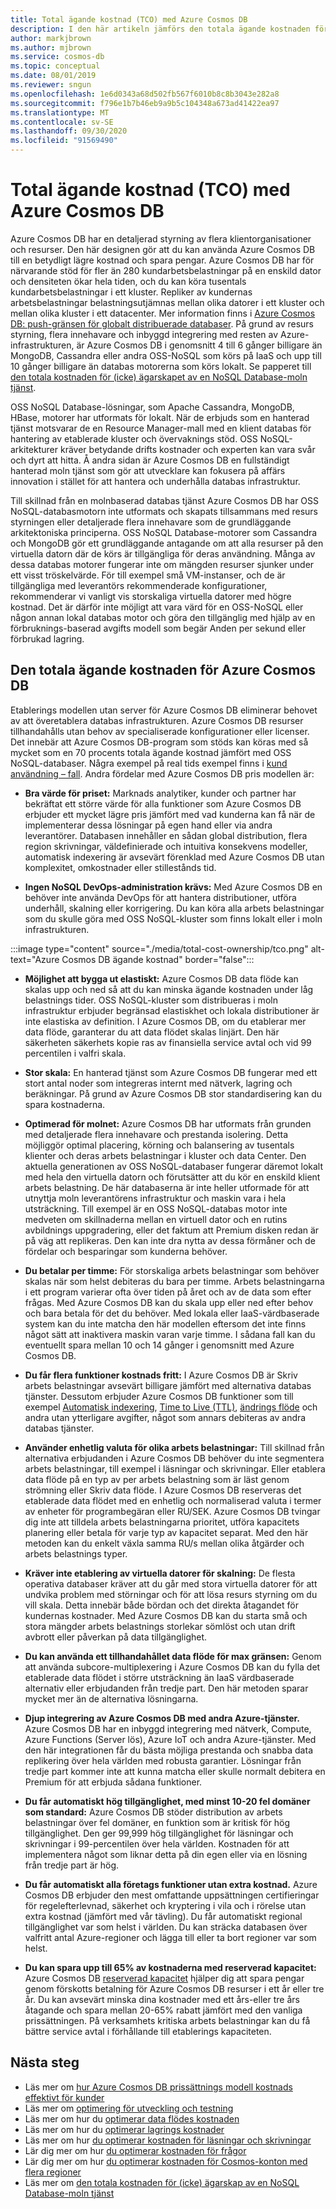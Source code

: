 ```yaml
---
title: Total ägande kostnad (TCO) med Azure Cosmos DB
description: I den här artikeln jämförs den totala ägande kostnaden för Azure Cosmos DB med IaaS och lokala databaser
author: markjbrown
ms.author: mjbrown
ms.service: cosmos-db
ms.topic: conceptual
ms.date: 08/01/2019
ms.reviewer: sngun
ms.openlocfilehash: 1e6d0343a68d502fb567f6010b8c8b3043e282a8
ms.sourcegitcommit: f796e1b7b46eb9a9b5c104348a673ad41422ea97
ms.translationtype: MT
ms.contentlocale: sv-SE
ms.lasthandoff: 09/30/2020
ms.locfileid: "91569490"
---
```

# <a name="total-cost-of-ownership-tco-with-azure-cosmos-db"></a>Total ägande kostnad (TCO) med Azure Cosmos DB

Azure Cosmos DB har en detaljerad styrning av flera klientorganisationer och resurser. Den här designen gör att du kan använda Azure Cosmos DB till en betydligt lägre kostnad och spara pengar. Azure Cosmos DB har för närvarande stöd för fler än 280 kundarbetsbelastningar på en enskild dator och densiteten ökar hela tiden, och du kan köra tusentals kundarbetsbelastningar i ett kluster. Repliker av kundernas arbetsbelastningar belastningsutjämnas mellan olika datorer i ett kluster och mellan olika kluster i ett datacenter. Mer information finns i [Azure Cosmos DB: push-gränsen för globalt distribuerade databaser](https://azure.microsoft.com/blog/azure-cosmos-db-pushing-the-frontier-of-globally-distributed-databases/). På grund av resurs styrning, flera innehavare och inbyggd integrering med resten av Azure-infrastrukturen, är Azure Cosmos DB i genomsnitt 4 till 6 gånger billigare än MongoDB, Cassandra eller andra OSS-NoSQL som körs på IaaS och upp till 10 gånger billigare än databas motorerna som körs lokalt. Se papperet till [den totala kostnaden för (icke) ägarskapet av en NoSQL Database-moln tjänst](https://documentdbportalstorage.blob.core.windows.net/papers/11.15.2017/NoSQL%20TCO%20paper.pdf).

OSS NoSQL Database-lösningar, som Apache Cassandra, MongoDB, HBase, motorer har utformats för lokalt. När de erbjuds som en hanterad tjänst motsvarar de en Resource Manager-mall med en klient databas för hantering av etablerade kluster och övervaknings stöd. OSS NoSQL-arkitekturer kräver betydande drifts kostnader och experten kan vara svår och dyrt att hitta. Å andra sidan är Azure Cosmos DB en fullständigt hanterad moln tjänst som gör att utvecklare kan fokusera på affärs innovation i stället för att hantera och underhålla databas infrastruktur.

Till skillnad från en molnbaserad databas tjänst Azure Cosmos DB har OSS NoSQL-databasmotorn inte utformats och skapats tillsammans med resurs styrningen eller detaljerade flera innehavare som de grundläggande arkitektoniska principerna. OSS NoSQL Database-motorer som Cassandra och MongoDB gör ett grundläggande antagande om att alla resurser på den virtuella datorn där de körs är tillgängliga för deras användning. Många av dessa databas motorer fungerar inte om mängden resurser sjunker under ett visst tröskelvärde. För till exempel små VM-instanser, och de är tillgängliga med leverantörs rekommenderade konfigurationer, rekommenderar vi vanligt vis storskaliga virtuella datorer med högre kostnad. Det är därför inte möjligt att vara värd för en OSS-NoSQL eller någon annan lokal databas motor och göra den tillgänglig med hjälp av en förbruknings-baserad avgifts modell som begär Anden per sekund eller förbrukad lagring.

## <a name="total-cost-of-ownership-of-azure-cosmos-db"></a>Den totala ägande kostnaden för Azure Cosmos DB

Etablerings modellen utan server för Azure Cosmos DB eliminerar behovet av att överetablera databas infrastrukturen. Azure Cosmos DB resurser tillhandahålls utan behov av specialiserade konfigurationer eller licenser. Det innebär att Azure Cosmos DB-program som stöds kan köras med så mycket som en 70 procents totala ägande kostnad jämfört med OSS NoSQL-databaser. Några exempel på real tids exempel finns i [kund användning – fall](https://customers.microsoft.com/en-us/search?sq=Cosmos%20DB&ff=&p=0&so=story_publish_date%20desc). Andra fördelar med Azure Cosmos DB pris modellen är:

* **Bra värde för priset:** Marknads analytiker, kunder och partner har bekräftat ett större värde för alla funktioner som Azure Cosmos DB erbjuder ett mycket lägre pris jämfört med vad kunderna kan få när de implementerar dessa lösningar på egen hand eller via andra leverantörer. Databasen innehåller en sådan global distribution, flera region skrivningar, väldefinierade och intuitiva konsekvens modeller, automatisk indexering är avsevärt förenklad med Azure Cosmos DB utan komplexitet, omkostnader eller stillestånds tid.

* **Ingen NoSQL DevOps-administration krävs:** Med Azure Cosmos DB en behöver inte använda DevOps för att hantera distributioner, utföra underhåll, skalning eller korrigering. Du kan köra alla arbets belastningar som du skulle göra med OSS NoSQL-kluster som finns lokalt eller i moln infrastrukturen.

:::image type="content" source="./media/total-cost-ownership/tco.png" alt-text="Azure Cosmos DB ägande kostnad" border="false":::

* **Möjlighet att bygga ut elastiskt:** Azure Cosmos DB data flöde kan skalas upp och ned så att du kan minska ägande kostnaden under låg belastnings tider. OSS NoSQL-kluster som distribueras i moln infrastruktur erbjuder begränsad elastiskhet och lokala distributioner är inte elastiska av definition. I Azure Cosmos DB, om du etablerar mer data flöde, garanterar du att data flödet skalas linjärt. Den här säkerheten säkerhets kopie ras av finansiella service avtal och vid 99 percentilen i valfri skala.

* **Stor skala:** En hanterad tjänst som Azure Cosmos DB fungerar med ett stort antal noder som integreras internt med nätverk, lagring och beräkningar. På grund av Azure Cosmos DB stor standardisering kan du spara kostnaderna.

* **Optimerad för molnet:** Azure Cosmos DB har utformats från grunden med detaljerade flera innehavare och prestanda isolering. Detta möjliggör optimal placering, körning och balansering av tusentals klienter och deras arbets belastningar i kluster och data Center. Den aktuella generationen av OSS NoSQL-databaser fungerar däremot lokalt med hela den virtuella datorn och förutsätter att du kör en enskild klient arbets belastning. De här databaserna är inte heller utformade för att utnyttja moln leverantörens infrastruktur och maskin vara i hela utsträckning. Till exempel är en OSS NoSQL-databas motor inte medveten om skillnaderna mellan en virtuell dator och en rutins avbildnings uppgradering, eller det faktum att Premium disken redan är på väg att replikeras. Den kan inte dra nytta av dessa förmåner och de fördelar och besparingar som kunderna behöver.

* **Du betalar per timme:** För storskaliga arbets belastningar som behöver skalas när som helst debiteras du bara per timme. Arbets belastningarna i ett program varierar ofta över tiden på året och av de data som efter frågas. Med Azure Cosmos DB kan du skala upp eller ned efter behov och bara betala för det du behöver. Med lokala eller IaaS-värdbaserade system kan du inte matcha den här modellen eftersom det inte finns något sätt att inaktivera maskin varan varje timme. I sådana fall kan du eventuellt spara mellan 10 och 14 gånger i genomsnitt med Azure Cosmos DB.

* **Du får flera funktioner kostnads fritt:** I Azure Cosmos DB är Skriv arbets belastningar avsevärt billigare jämfört med alternativa databas tjänster. Dessutom erbjuder Azure Cosmos DB funktioner som till exempel [Automatisk indexering](indexing-policies.md), [Time to Live (TTL)](time-to-live.md), [ändrings flöde](change-feed.md) och andra utan ytterligare avgifter, något som annars debiteras av andra databas tjänster.

* **Använder enhetlig valuta för olika arbets belastningar:** Till skillnad från alternativa erbjudanden i Azure Cosmos DB behöver du inte segmentera arbets belastningar, till exempel i läsningar och skrivningar. Eller etablera data flöde på en typ av per arbets belastning som är läst genom strömning eller Skriv data flöde. I Azure Cosmos DB reserveras det etablerade data flödet med en enhetlig och normaliserad valuta i termer av enheter för programbegäran eller RU/SEK. Azure Cosmos DB tvingar dig inte att tilldela arbets belastningarna prioritet, utföra kapacitets planering eller betala för varje typ av kapacitet separat. Med den här metoden kan du enkelt växla samma RU/s mellan olika åtgärder och arbets belastnings typer.

* **Kräver inte etablering av virtuella datorer för skalning:** De flesta operativa databaser kräver att du går med stora virtuella datorer för att undvika problem med störningar och för att lösa resurs styrning om du vill skala. Detta innebär både bördan och det direkta åtagandet för kundernas kostnader. Med Azure Cosmos DB kan du starta små och stora mängder arbets belastnings storlekar sömlöst och utan drift avbrott eller påverkan på data tillgänglighet.

* **Du kan använda ett tillhandahållet data flöde för max gränsen:** Genom att använda subcore-multiplexering i Azure Cosmos DB kan du fylla det etablerade data flödet i större utsträckning än IaaS värdbaserade alternativ eller erbjudanden från tredje part. Den här metoden sparar mycket mer än de alternativa lösningarna.

* **Djup integrering av Azure Cosmos DB med andra Azure-tjänster.** Azure Cosmos DB har en inbyggd integrering med nätverk, Compute, Azure Functions (Server lös), Azure IoT och andra Azure-tjänster. Med den här integrationen får du bästa möjliga prestanda och snabba data replikering över hela världen med robusta garantier. Lösningar från tredje part kommer inte att kunna matcha eller skulle normalt debitera en Premium för att erbjuda sådana funktioner.

* **Du får automatiskt hög tillgänglighet, med minst 10-20 fel domäner som standard:** Azure Cosmos DB stöder distribution av arbets belastningar över fel domäner, en funktion som är kritisk för hög tillgänglighet. Den ger 99,999 hög tillgänglighet för läsningar och skrivningar i 99-percentilen över hela världen. Kostnaden för att implementera något som liknar detta på din egen eller via en lösning från tredje part är hög.

* **Du får automatiskt alla företags funktioner utan extra kostnad.** Azure Cosmos DB erbjuder den mest omfattande uppsättningen certifieringar för regelefterlevnad, säkerhet och kryptering i vila och i rörelse utan extra kostnad (jämfört med vår tävling). Du får automatiskt regional tillgänglighet var som helst i världen. Du kan sträcka databasen över valfritt antal Azure-regioner och lägga till eller ta bort regioner var som helst.

* **Du kan spara upp till 65% av kostnaderna med reserverad kapacitet:** Azure Cosmos DB [reserverad kapacitet](cosmos-db-reserved-capacity.md) hjälper dig att spara pengar genom förskotts betalning för Azure Cosmos DB resurser i ett år eller tre år. Du kan avsevärt minska dina kostnader med ett års-eller tre års åtagande och spara mellan 20-65% rabatt jämfört med den vanliga prissättningen. På verksamhets kritiska arbets belastningar kan du få bättre service avtal i förhållande till etablerings kapaciteten.

## <a name="next-steps"></a>Nästa steg

* Läs mer om [hur Azure Cosmos DB prissättnings modell kostnads effektivt för kunder](total-cost-ownership.md)
* Läs mer om [optimering för utveckling och testning](optimize-dev-test.md)
* Läs mer om hur du [optimerar data flödes kostnaden](optimize-cost-throughput.md)
* Läs mer om hur du [optimerar lagrings kostnader](optimize-cost-storage.md)
* Läs mer om hur [du optimerar kostnaden för läsningar och skrivningar](optimize-cost-reads-writes.md)
* Lär dig mer om hur [du optimerar kostnaden för frågor](optimize-cost-queries.md)
* Lär dig mer om hur [du optimerar kostnaden för Cosmos-konton med flera regioner](optimize-cost-regions.md)
* Läs mer om [den totala kostnaden för (icke) ägarskap av en NoSQL Database-moln tjänst](https://documentdbportalstorage.blob.core.windows.net/papers/11.15.2017/NoSQL%20TCO%20paper.pdf)
